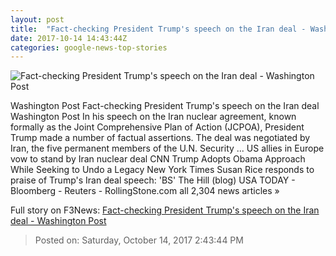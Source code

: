 ```yaml
---
layout: post
title:  "Fact-checking President Trump's speech on the Iran deal - Washington Post"
date: 2017-10-14 14:43:44Z
categories: google-news-top-stories
---
```


![Fact-checking President Trump's speech on the Iran deal - Washington Post](https://img.washingtonpost.com/rf/image_1484w/2010-2019/WashingtonPost/2017/10/10/Editorial-Opinion/Images/Trump_Birth_Control_29163-82546.jpg?t=20170517)

Washington Post Fact-checking President Trump's speech on the Iran deal Washington Post In his speech on the Iran nuclear agreement, known formally as the Joint Comprehensive Plan of Action (JCPOA), President Trump made a number of factual assertions. The deal was negotiated by Iran, the five permanent members of the U.N. Security ... US allies in Europe vow to stand by Iran nuclear deal CNN Trump Adopts Obama Approach While Seeking to Undo a Legacy New York Times Susan Rice responds to praise of Trump's Iran deal speech: 'BS' The Hill (blog) USA TODAY - Bloomberg - Reuters - RollingStone.com all 2,304 news articles »


Full story on F3News: [Fact-checking President Trump's speech on the Iran deal - Washington Post](http://www.f3nws.com/n/ntzjp)

> Posted on: Saturday, October 14, 2017 2:43:44 PM
